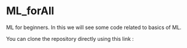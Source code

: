 # ML_forAll
ML for beginners. In this we will see some code related to basics of ML. 

You can clone the repository directly using this link : 

